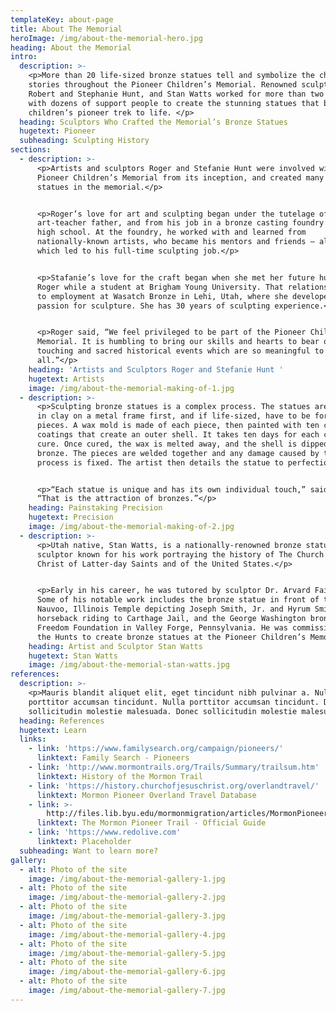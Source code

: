 ```yaml
---
templateKey: about-page
title: About The Memorial
heroImage: /img/about-the-memorial-hero.jpg
heading: About the Memorial
intro:
  description: >-
    <p>More than 20 life-sized bronze statues tell and symbolize the children’s
    stories throughout the Pioneer Children’s Memorial. Renowned sculptors
    Robert and Stephanie Hunt, and Stan Watts worked for more than two years
    with dozens of support people to create the stunning statues that bring the
    children’s pioneer trek to life. </p>
  heading: Sculptors Who Crafted the Memorial’s Bronze Statues
  hugetext: Pioneer
  subheading: Sculpting History
sections:
  - description: >-
      <p>Artists and sculptors Roger and Stefanie Hunt were involved with the
      Pioneer Children’s Memorial from its inception, and created many of the
      statues in the memorial.</p>


      <p>Roger’s love for art and sculpting began under the tutelage of his
      art-teacher father, and from his job in a bronze casting foundry while in
      high school. At the foundry, he worked with and learned from
      nationally-known artists, who became his mentors and friends — all of
      which led to his full-time sculpting job.</p>


      <p>Stafanie’s love for the craft began when she met her future husband
      Roger while a student at Brigham Young University. That relationship led
      to employment at Wasatch Bronze in Lehi, Utah, where she developed her
      passion for sculpture. She has 30 years of sculpting experience.</p>


      <p>Roger said, “We feel privileged to be part of the Pioneer Children’s
      Memorial. It is humbling to bring our skills and hearts to bear on such
      touching and sacred historical events which are so meaningful to us
      all.”</p>
    heading: 'Artists and Sculptors Roger and Stefanie Hunt '
    hugetext: Artists
    image: /img/about-the-memorial-making-of-1.jpg
  - description: >-
      <p>Sculpting bronze statues is a complex process. The statues are sculpted
      in clay on a metal frame first, and if life-sized, have to be formed in
      pieces. A wax mold is made of each piece, then painted with ten ceramic
      coatings that create an outer shell. It takes ten days for each coat to
      cure. Once cured, the wax is melted away, and the shell is dipped in
      bronze. The pieces are welded together and any damage caused by the
      process is fixed. The artist then details the statue to perfection.</p>


      <p>“Each statue is unique and has its own individual touch,” said Hunt.
      “That is the attraction of bronzes.”</p>
    heading: Painstaking Precision
    hugetext: Precision
    image: /img/about-the-memorial-making-of-2.jpg
  - description: >-
      <p>Utah native, Stan Watts, is a nationally-renowned bronze statue
      sculptor known for his work portraying the history of The Church of Jesus
      Christ of Latter-day Saints and of the United States.</p>


      <p>Early in his career, he was tutored by sculptor Dr. Arvard Fairbanks.
      Some of his notable work includes the bronze statue in front of the
      Nauvoo, Illinois Temple depicting Joseph Smith, Jr. and Hyrum Smith on
      horseback riding to Carthage Jail, and the George Washington bronze at the
      Freedom Foundation in Valley Forge, Pennsylvania. He was commissioned with
      the Hunts to create bronze statues at the Pioneer Children’s Memorial.</p>
    heading: Artist and Sculptor Stan Watts
    hugetext: Stan Watts
    image: /img/about-the-memorial-stan-watts.jpg
references:
  description: >-
    <p>Mauris blandit aliquet elit, eget tincidunt nibh pulvinar a. Nulla
    porttitor accumsan tincidunt. Nulla porttitor accumsan tincidunt. Donec
    sollicitudin molestie malesuada. Donec sollicitudin molestie malesuada.</p>
  heading: References
  hugetext: Learn
  links:
    - link: 'https://www.familysearch.org/campaign/pioneers/'
      linktext: Family Search - Pioneers
    - link: 'http://www.mormontrails.org/Trails/Summary/trailsum.htm'
      linktext: History of the Mormon Trail
    - link: 'https://history.churchofjesuschrist.org/overlandtravel/'
      linktext: Mormon Pioneer Overland Travel Database
    - link: >-
        http://files.lib.byu.edu/mormonmigration/articles/MormonPioneerTrailMTA1997OfficialGuide.PDF
      linktext: The Mormon Pioneer Trail - Official Guide
    - link: 'https://www.redolive.com'
      linktext: Placeholder
  subheading: Want to learn more?
gallery:
  - alt: Photo of the site
    image: /img/about-the-memorial-gallery-1.jpg
  - alt: Photo of the site
    image: /img/about-the-memorial-gallery-2.jpg
  - alt: Photo of the site
    image: /img/about-the-memorial-gallery-3.jpg
  - alt: Photo of the site
    image: /img/about-the-memorial-gallery-4.jpg
  - alt: Photo of the site
    image: /img/about-the-memorial-gallery-5.jpg
  - alt: Photo of the site
    image: /img/about-the-memorial-gallery-6.jpg
  - alt: Photo of the site
    image: /img/about-the-memorial-gallery-7.jpg
---
```


